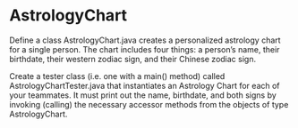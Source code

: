 # AstrologyChart
Define a class AstrologyChart.java creates a personalized astrology chart for a single person. 
The chart includes four things: a person’s name, their birthdate, their western zodiac sign, and their Chinese zodiac sign. 

Create a tester class (i.e. one with a main() method) called AstrologyChartTester.java that instantiates an Astrology Chart for each of your teammates. 
It must print out the name, birthdate, and both signs by invoking (calling) the necessary accessor methods from the objects of type AstrologyChart.
